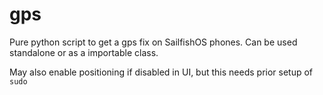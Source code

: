 # gps
Pure python script to get a gps fix on SailfishOS phones. Can be used standalone or as a importable class.

May also enable positioning if disabled in UI, but this needs prior setup of `sudo`

